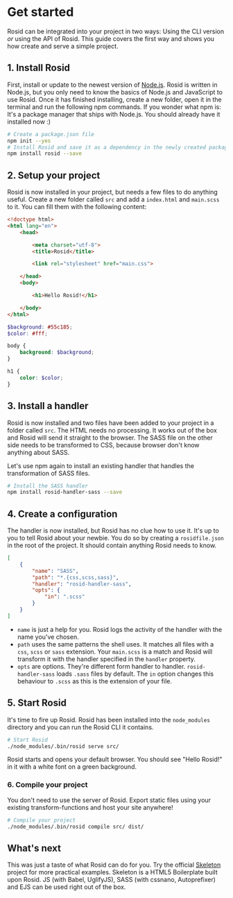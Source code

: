 # Get started

Rosid can be integrated into your project in two ways: Using the CLI version *or* using the API of Rosid. This guide covers the first way and shows you how create and serve a simple project.

## 1. Install Rosid

First, install or update to the newest version of [Node.js](https://nodejs.org). Rosid is written in Node.js, but you only need to know the basics of Node.js and JavaScript to use Rosid. Once it has finished installing, create a new folder, open it in the terminal and run the following npm commands. If you wonder what npm is: It's a package manager that ships with Node.js. You should already have it installed now :)

```sh
# Create a package.json file
npm init --yes
# Install Rosid and save it as a dependency in the newly created package.json
npm install rosid --save
```

## 2. Setup your project

Rosid is now installed in your project, but needs a few files to do anything useful. Create a new folder called `src` and add a `index.html` and `main.scss` to it. You can fill them with the following content:

```html
<!doctype html>
<html lang="en">
	<head>

		<meta charset="utf-8">
		<title>Rosid</title>

		<link rel="stylesheet" href="main.css">

	</head>
	<body>

		<h1>Hello Rosid!</h1>

	</body>
</html>
```

```scss
$background: #55c185;
$color: #fff;

body {
	background: $background;
}

h1 {
	color: $color;
}
```

## 3. Install a handler

Rosid is now installed and two files have been added to your project in a folder called `src`. The HTML needs no processing. It works out of the box and Rosid will send it straight to the browser. The SASS file on the other side needs to be transformed to CSS, because browser don't know anything about SASS.

Let's use npm again to install an existing handler that handles the transformation of SASS files.

```sh
# Install the SASS handler
npm install rosid-handler-sass --save
```

## 4. Create a configuration

The handler is now installed, but Rosid has no clue how to use it. It's up to you to tell Rosid about your newbie. You do so by creating a `rosidfile.json` in the root of the project. It should contain anything Rosid needs to know.

```json
[
	{
		"name": "SASS",
		"path": "*.{css,scss,sass}",
		"handler": "rosid-handler-sass",
		"opts": {
			"in": ".scss"
		}
	}
]
```

- `name` is just a help for you. Rosid logs the activity of the handler with the name you've chosen.
- `path` uses the same patterns the shell uses. It matches all files with a `css`, `scss` or `sass` extension. Your `main.scss` is a match and Rosid will transform it with the handler specified in the `handler` property.
- `opts` are options. They're different form handler to handler. `rosid-handler-sass` loads `.sass` files by default. The `in` option changes this behaviour to `.scss` as this is the extension of your file.

## 5. Start Rosid

It's time to fire up Rosid. Rosid has been installed into the `node_modules` directory and you can run the Rosid CLI it contains.

```sh
# Start Rosid
./node_modules/.bin/rosid serve src/
```

Rosid starts and opens your default browser. You should see "Hello Rosid!" in it with a white font on a green background.

### 6. Compile your project

You don't need to use the server of Rosid. Export static files using your existing transform-functions and host your site anywhere!

```sh
# Compile your project
./node_modules/.bin/rosid compile src/ dist/
```

## What's next

This was just a taste of what Rosid can do for you. Try the official [Skeleton](https://github.com/electerious/Skeleton) project for more practical examples. Skeleton is a HTML5 Boilerplate built upon Rosid. JS (with Babel, UglifyJS), SASS (with cssnano, Autoprefixer) and EJS can be used right out of the box.